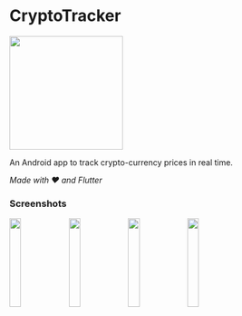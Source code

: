 # CryptoTracker

<img src="https://github.com/judemont/CryptoTracker/assets/96385330/826f0ed5-6ab3-4bbb-8b4c-0e339fcd95ed" width=200/>


An Android app to track crypto-currency prices in real time.


_Made with ❤️ and Flutter_





### Screenshots

<img src="https://github.com/judemont/CryptoTracker/assets/96385330/e29ceb83-a227-4b56-8c08-7cd97da7d6cf" style="width: 20%;">
<img src="https://github.com/judemont/CryptoTracker/assets/96385330/052df324-e46c-4cb1-b9bf-b2b2aa53806a" style="width: 20%;">
<img src="https://github.com/judemont/CryptoTracker/assets/96385330/660150a1-f368-4c28-be06-a75857f808d0" style="width: 20%;">
<img src="https://github.com/judemont/CryptoTracker/assets/96385330/19f82d99-9c20-46f7-8a5c-128b64339d08" style="width: 20%;">
